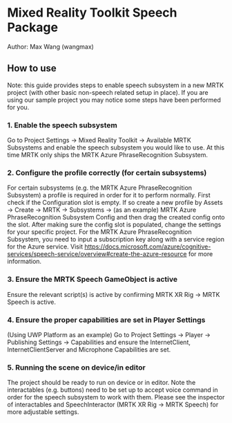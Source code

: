# Mixed Reality Toolkit Speech Package

Author: Max Wang (wangmax)

## How to use

Note: this guide provides steps to enable speech subsystem in a new MRTK project (with other basic non-speech related setup in place). If you are using our sample project you may notice some steps have been performed for you.

### 1. Enable the speech subsystem

Go to Project Settings -> Mixed Reality Toolkit -> Available MRTK Subsystems and enable the speech subsystem you would like to use. At this time MRTK only ships the MRTK Azure PhraseRecognition Subsystem.

### 2. Configure the profile correctly (for certain subsystems)

For certain subsystems (e.g. the MRTK Azure PhraseRecognition Subsystem) a profile is required in order for it to perform normally. First check if the Configuration slot is empty. If so create a new profile by Assets -> Create -> MRTK -> Subsystems -> (as an example) MRTK Azure PhraseRecognition Subsystem Config and then drag the created config onto the slot. After making sure the config slot is populated, change the settings for your specific project. For the MRTK Azure PhraseRecognition Subsystem, you need to input a subscription key along with a service region for the Azure service. Visit https://docs.microsoft.com/azure/cognitive-services/speech-service/overview#create-the-azure-resource for more information.

### 3. Ensure the MRTK Speech GameObject is active

Ensure the relevant script(s) is active by confirming MRTK XR Rig -> MRTK Speech is active.

### 4. Ensure the proper capabilities are set in Player Settings

(Using UWP Platform as an example) Go to Project Settings -> Player -> Publishing Settings -> Capabilities and ensure the InternetClient, InternetClientServer and Microphone Capabilities are set.

### 5. Running the scene on device/in editor

The project should be ready to run on device or in editor. Note the interactables (e.g. buttons) need to be set up to accept voice command in order for the speech subsystem to work with them. Please see the inspector of interactables and SpeechInteractor (MRTK XR Rig -> MRTK Speech) for more adjustable settings.
